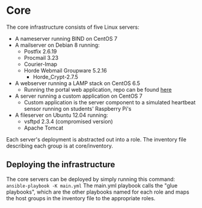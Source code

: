 # Core
The core infrastructure consists of five Linux servers:
  - A nameserver running BIND on CentOS 7
  - A mailserver on Debian 8 running:
    - Postfix 2.6.19
    - Procmail 3.23
    - Courier-Imap
    - Horde Webmail Groupware 5.2.16
      - Horde_Crypt-2.7.5
  - A webserver running a LAMP stack on CentOS 6.5
    - Running the portal web application, repo can be found [here](https://www.github.com/RITGencyber/portal)
  - A server running a custom application on CentOS 7
    - Custom application is the server component to a simulated heartbeat sensor running on students' Raspberry Pi's
  - A fileserver on Ubuntu 12.04 running:
    - vsftpd 2.3.4 (compromised version)
    - Apache Tomcat

Each server's deployment is abstracted out into a role. The inventory file describing each group
is at core/inventory. 

## Deploying the infrastructure
The core servers can be deployed by simply running this command: `ansible-playbook -K main.yml`
The main.yml playbook calls the "glue playbooks", which are the other playbooks named for each
role and maps the host groups in the inventory file to the appropriate roles.
